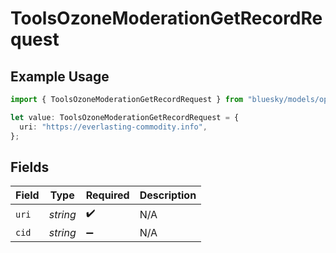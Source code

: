 # ToolsOzoneModerationGetRecordRequest

## Example Usage

```typescript
import { ToolsOzoneModerationGetRecordRequest } from "bluesky/models/operations";

let value: ToolsOzoneModerationGetRecordRequest = {
  uri: "https://everlasting-commodity.info",
};
```

## Fields

| Field              | Type               | Required           | Description        |
| ------------------ | ------------------ | ------------------ | ------------------ |
| `uri`              | *string*           | :heavy_check_mark: | N/A                |
| `cid`              | *string*           | :heavy_minus_sign: | N/A                |
